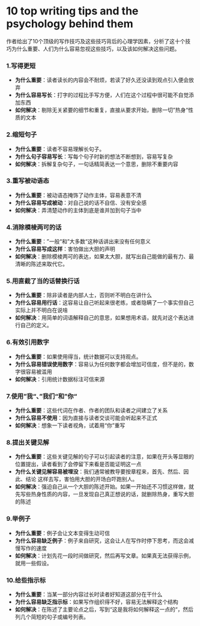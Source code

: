 # 10 top writing tips and the psychology behind them

​	作者给出了10个顶级的写作技巧及这些技巧背后的心理学因素，分析了这十个技巧为什么重要、人们为什么容易忽视这些技巧，以及该如何解决这些问题。

### 1.写得更短

- **为什么重要**：读者读长的内容会不耐烦，若读了好久还没读到观点引入便会放弃
- **为什么容易写长**：打字的过程比手写方便，人们在这个过程中很可能不自觉添加东西
- **如何解决**：剔除无关紧要的细节和重复，直接从要求开始，删除一切”热身“性质的文本

### 2.缩短句子

- **为什么重要**：读者不容易理解长句子。
- **为什么句子容易写长**：写每个句子时新的想法不断想到，容易写复杂
- **如何解决**：拆解复杂句子，一句话精简表达一个意思，删除不重要内容

### 3.重写被动语态

- **为什么重要**：被动语态掩饰了动作主体，容易表意不清
- **为什么容易写成被动**：对自己说的话不自信、没有安全感
- **如何解决**：弄清楚动作的主体到底是谁并加到句子当中

### 4.消除模棱两可的话

- **为什么重要**：”一般“和”大多数“这种话讲出来没有任何意义
- **为什么容易写成这样**：害怕做出大胆的声明
- **如何解决**：删除模棱两可的表达，如果太大胆，就写出自己能做的最有力、最清晰的陈述来取代它。

### 5.用直截了当的话替换行话

- **为什么重要**：除非读者是内部人士，否则听不明白在讲什么
- **为什么容易用行话**：这容易让自己听起来很老练，或者隐瞒了一个事实但自己实际上并不明白在说啥
- **如何解决**：用简单的词语解释自己的意思，如果想用术语，就先对这个表达进行自己的定义。

### 6.有效引用数字

- **为什么重要**：如果使用得当，统计数据可以支持观点。
- **为什么容易错误使用数字**：容易认为任何数字都会增加可信度，但不是的，数字很容易被滥用
- **如何解决**：引用统计数据标注可信来源

### 7.使用”我“、”我们“和”你“

- **为什么重要**：这些代词在作者、作者的团队和读者之间建立了关系
- **为什么容易不使用**：因为直接与读者交谈可能会听起来不正式
- **如何解决**：想象一下读者视角，试着用“你”重写

### 8.提出关键见解

- **为什么重要**：这些关键见解的句子可以引起读者的注意，如果在开头等显眼的位置提出，读者看到了会停留下来看是否能证明这一点
- **为什么关键见解容易被埋没**：我们通常被教导要按章程来，首先、然后、因此、结论 这样去写，害怕用大胆的开场白吓跑别人。
- **如何解决**：强迫自己从一个大胆的陈述开始。如果一开始还不习惯这样做，就先写些热身性质的内容，一旦发现自己真正想说的话，就删除热身，重写大胆的陈述

### 9.举例子

- **为什么重要**：例子会让文本变得生动可信
- **为什么容易缺乏例子**：例子来自研究，这会让人在写作时停下思考，而这会减慢写作的速度
- **如何解决**：计划先花一段时间做研究，然后再写文章。如果真无法获得示例，就用一些假设。

### 10.给些指示标

- **为什么重要**：当某一部分内容过长时读者好知道这部分在干什么
- **为什么容易缺乏指示标**：如果写作组织得不好，容易无法解释这个结构
- **如何解决**：在陈述了主要论点之后，写到“这是我将如何解释这一点的“，然后列几个简短的句子或编号列表。

